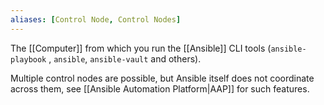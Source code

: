 ```yaml
---
aliases: [Control Node, Control Nodes]
---
```


The [[Computer]] from which you run the [[Ansible]] CLI tools (`ansible-playbook` , `ansible`, `ansible-vault` and others).

Multiple control nodes are possible, but Ansible itself does not coordinate across them, see [[Ansible Automation Platform|AAP]] for such features.